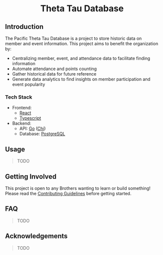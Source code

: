<div align="center">
  <h1 align="center">
    Theta Tau Database
  </h1>
</div>

## Introduction
The Pacific Theta Tau Database is a project to store historic data on member and event information.
This project aims to benefit the organization by:
* Centralizing member, event, and attendance data to facilitate finding information
* Automate attendance and points counting
* Gather historical data for future reference
* Generate data analytics to find insights on member participation and event popularity

### Tech Stack
* Frontend:
    * [React](https://react.dev/)
    * [Typescript](https://www.typescriptlang.org/)
* Backend: 
    * API: [Go](http://go.dev/) ([Chi](https://github.com/go-chi/chi))
    * Database: [PostgreSQL](https://www.postgresql.org/)

## Usage
> TODO

## Getting Involved
This project is open to any Brothers wanting to learn or build something! Please read the [Contributing Guidelines](/CONTRIBUTING.md) before getting started.

## FAQ
> TODO

## Acknowledgements
> TODO
